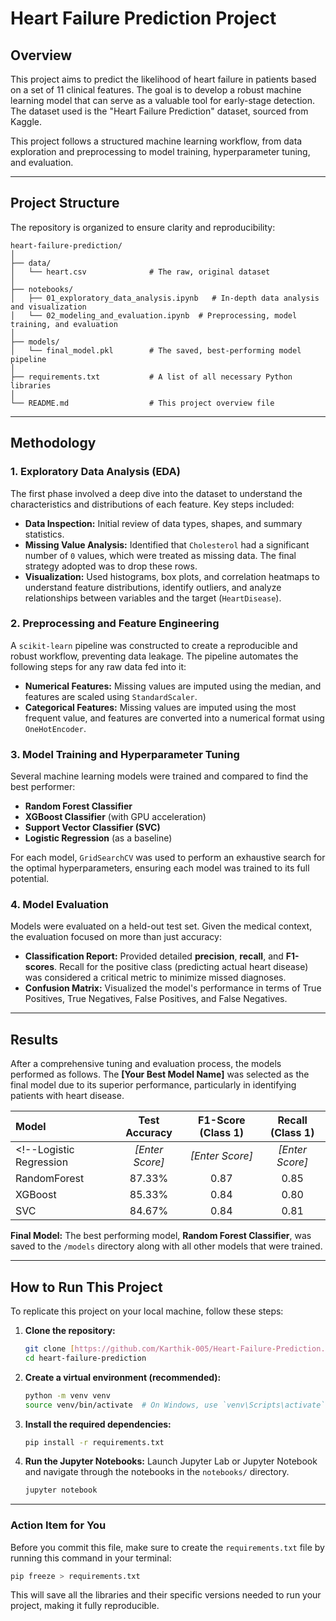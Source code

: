 # Heart Failure Prediction Project

## Overview

This project aims to predict the likelihood of heart failure in patients based on a set of 11 clinical features. The goal is to develop a robust machine learning model that can serve as a valuable tool for early-stage detection. The dataset used is the "Heart Failure Prediction" dataset, sourced from Kaggle.

This project follows a structured machine learning workflow, from data exploration and preprocessing to model training, hyperparameter tuning, and evaluation.

---

## Project Structure

The repository is organized to ensure clarity and reproducibility:

```
heart-failure-prediction/
│
├── data/
│   └── heart.csv              # The raw, original dataset
│
├── notebooks/
│   ├── 01_exploratory_data_analysis.ipynb   # In-depth data analysis and visualization
│   └── 02_modeling_and_evaluation.ipynb  # Preprocessing, model training, and evaluation
│
├── models/
│   └── final_model.pkl        # The saved, best-performing model pipeline
│
├── requirements.txt           # A list of all necessary Python libraries
│
└── README.md                  # This project overview file
```

---

## Methodology

### 1. Exploratory Data Analysis (EDA)
The first phase involved a deep dive into the dataset to understand the characteristics and distributions of each feature. Key steps included:
* **Data Inspection:** Initial review of data types, shapes, and summary statistics.
* **Missing Value Analysis:** Identified that `Cholesterol` had a significant number of `0` values, which were treated as missing data. The final strategy adopted was to drop these rows.
* **Visualization:** Used histograms, box plots, and correlation heatmaps to understand feature distributions, identify outliers, and analyze relationships between variables and the target (`HeartDisease`).

### 2. Preprocessing and Feature Engineering
A `scikit-learn` pipeline was constructed to create a reproducible and robust workflow, preventing data leakage. The pipeline automates the following steps for any raw data fed into it:
* **Numerical Features:** Missing values are imputed using the median, and features are scaled using `StandardScaler`.
* **Categorical Features:** Missing values are imputed using the most frequent value, and features are converted into a numerical format using `OneHotEncoder`.

### 3. Model Training and Hyperparameter Tuning
Several machine learning models were trained and compared to find the best performer:
* **Random Forest Classifier**
* **XGBoost Classifier** (with GPU acceleration)
* **Support Vector Classifier (SVC)**
* **Logistic Regression** (as a baseline)

For each model, `GridSearchCV` was used to perform an exhaustive search for the optimal hyperparameters, ensuring each model was trained to its full potential.

### 4. Model Evaluation
Models were evaluated on a held-out test set. Given the medical context, the evaluation focused on more than just accuracy:
* **Classification Report:** Provided detailed **precision**, **recall**, and **F1-scores**. Recall for the positive class (predicting actual heart disease) was considered a critical metric to minimize missed diagnoses.
* **Confusion Matrix:** Visualized the model's performance in terms of True Positives, True Negatives, False Positives, and False Negatives.

---

## Results

After a comprehensive tuning and evaluation process, the models performed as follows. The **[Your Best Model Name]** was selected as the final model due to its superior performance, particularly in identifying patients with heart disease.

| Model | Test Accuracy | F1-Score (Class 1) | Recall (Class 1) |
| :--- | :---: | :---: | :---: |
| <!--Logistic Regression | *[Enter Score]* | *[Enter Score]* | *[Enter Score]* |-->
| RandomForest | 87.33% | 0.87 | 0.85 |
| XGBoost | 85.33% | 0.84 | 0.80 |
| SVC | 84.67% | 0.84 | 0.81 |

**Final Model:** The best performing model, **Random Forest Classifier**, was saved to the `/models` directory along with all other models that were trained.

---

## How to Run This Project

To replicate this project on your local machine, follow these steps:

1.  **Clone the repository:**
    ```bash
    git clone [https://github.com/Karthik-005/Heart-Failure-Prediction.git](https://github.com/Karthik-005/Heart-Failure-Prediction.git)
    cd heart-failure-prediction
    ```

2.  **Create a virtual environment (recommended):**
    ```bash
    python -m venv venv
    source venv/bin/activate  # On Windows, use `venv\Scripts\activate`
    ```

3.  **Install the required dependencies:**
    ```bash
    pip install -r requirements.txt
    ```

4.  **Run the Jupyter Notebooks:**
    Launch Jupyter Lab or Jupyter Notebook and navigate through the notebooks in the `notebooks/` directory.
    ```bash
    jupyter notebook
    ```

---
### **Action Item for You**
Before you commit this file, make sure to create the `requirements.txt` file by running this command in your terminal:
```bash
pip freeze > requirements.txt
```
This will save all the libraries and their specific versions needed to run your project, making it fully reproducible.

